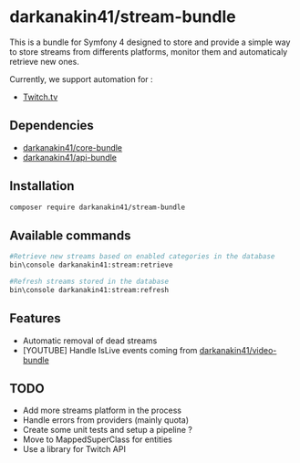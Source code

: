 # darkanakin41/stream-bundle
This is a bundle for Symfony 4 designed to store and provide a simple way to store streams from differents platforms, monitor them and automaticaly retrieve new ones.

Currently, we support automation for : 
* [Twitch.tv](https://www.twitch.tv)

## Dependencies

* [darkanakin41/core-bundle](https://github.com/darkanakin41/core-bundle)
* [darkanakin41/api-bundle](https://github.com/darkanakin41/api-bundle)

## Installation

```bash
composer require darkanakin41/stream-bundle
```

## Available commands

```bash
#Retrieve new streams based on enabled categories in the database
bin\console darkanakin41:stream:retrieve 

#Refresh streams stored in the database
bin\console darkanakin41:stream:refresh 
```

## Features 
* Automatic removal of dead streams
* [YOUTUBE] Handle IsLive events coming from [darkanakin41/video-bundle](https://github.com/darkanakin41/video-bundle)

## TODO 
* Add more streams platform in the process
* Handle errors from providers (mainly quota)
* Create some unit tests and setup a pipeline ?
* Move to MappedSuperClass for entities
* Use a library for Twitch API
